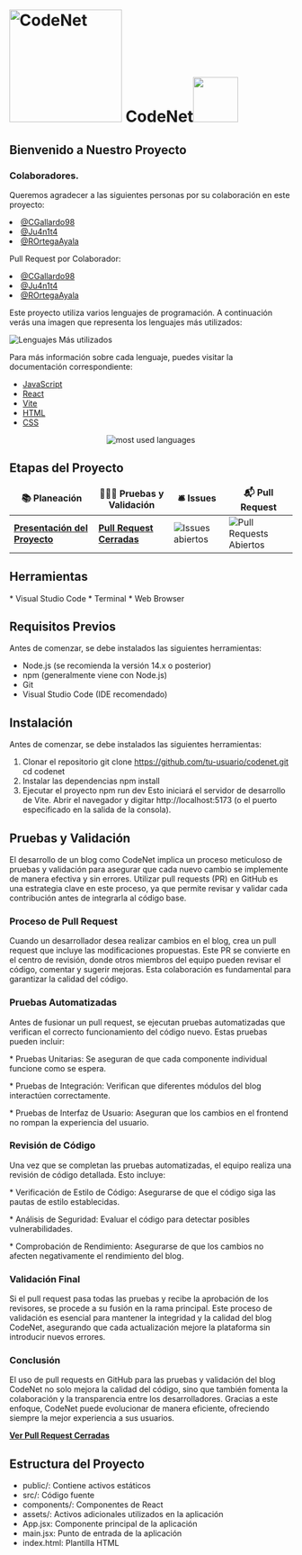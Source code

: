 <h1><a align="left"><a href='https://postimages.org/' target='_blank'><img src='https://i.postimg.cc/FzmxdmM8/CodeNet.png' border='0' alt='CodeNet' width ="200"/></a> </a>
<a align="center"> CodeNet</a><img src="https://media2.giphy.com/media/QssGEmpkyEOhBCb7e1/giphy.gif?cid=ecf05e47a0n3gi1bfqntqmob8g9aid1oyj2wr3ds3mg700bl&rid=giphy.gif" width ="80"></h1>
<h2>Bienvenido a Nuestro Proyecto</h2>
  <h3><p>Colaboradores. </p></h3>
  <p>Queremos agradecer a las siguientes personas por su colaboración en este proyecto:  
  <li><a href="https://github.com/CGallardo98"> @CGallardo98</a></li> 
  <li><a href="https://github.com/ju4n1t4"> @Ju4n1t4</a></li>
  <li><a href="https://github.com/ROrtegaAyala"> @ROrtegaAyala</a></li> </p> 
  
  <p>Pull Request por Colaborador:  
  <li><a href="https://github.com/CGallardo98/CodeNet/pulls?q=is%3Apr+is%3Aclosed+author%3ACGallardo98"> @CGallardo98</a></li>
  <li><a href="https://github.com/CGallardo98/CodeNet/pulls?q=is%3Apr+is%3Aclosed+author%3Aju4n1t4"> @Ju4n1t4</a></li>
  <li><a href="https://github.com/CGallardo98/CodeNet/pulls?q=is%3Apr+is%3Aclosed+author%3AROrtegaAyala"> @ROrtegaAyala</a></li></p>

<p>Este proyecto utiliza varios lenguajes de programación. A continuación verás una imagen que representa los lenguajes más utilizados:</p>
<img src="https://img.shields.io/badge/Top%20Languages-JavaScript%20%7C%20React%20%7C%20Vite%20%7C%20HTML%20%7C%20CSS-brightgreen" alt="Lenguajes Más utilizados" />
<p>Para más información sobre cada lenguaje, puedes visitar la documentación correspondiente:</p>
<ul>
    <li><a href="https://developer.mozilla.org/en-US/docs/Web/JavaScript">JavaScript</a></li>
    <li><a href="https://es.react.dev/">React</a></li>
    <li><a href="https://vitejs.dev/guide/">Vite</a></li>
    <li><a href="https://developer.mozilla.org/en-US/docs/Web/HTML">HTML</a></li>
    <li><a href="https://developer.mozilla.org/en-US/docs/Web/CSS">CSS</a></li>
</ul>
<p align="center"><img alt="most used languages" src="https://github-readme-stats.vercel.app/api/top-langs/?username=ju4n1t4&count_private=true&theme=algolia&bg_color=0,000000,130F40&layout=compact&border_radius=8&langs_count=8&hide_border=true"/>
</p>

<p></p>
<h2>Etapas del Proyecto</h2>
<table>
  <thead align="center">
    <tr border: none;>
      <td><b>📚 Planeación</b></td>
      <td><b>👩🏼‍💻 Pruebas y Validación</b></td>
      <td><b>🛎 Issues</b></td>
      <td><b>📬 Pull Request</b></td>
    </tr>
  </thead>
  <tbody>
    <tr>
      <td><a href="https://github.com/CGallardo98/CodeNet/blob/main/Proyecto.pdf"><b>Presentación del Proyecto</b></a></td> 
      <td><a href="https://github.com/CGallardo98/CodeNet/pulls?q=is%3Apr+is%3Aclosed"><b>Pull Request Cerradas</b></a></td>
      <td><img src="https://img.shields.io/github/issues/CGallardo98/CodeNet" alt="Issues abiertos" /></td>
      <td><img src="https://img.shields.io/github/issues-pr/CGallardo98/CodeNet" alt="Pull Requests Abiertos" /></td>
  </tbody>
</table>
<p></p>

<h2>Herramientas</h2>
* Visual Studio Code
* Terminal
* Web Browser

<h2>Requisitos Previos</h2>
<p>Antes de comenzar, se debe instalados las siguientes herramientas:</p>

* Node.js (se recomienda la versión 14.x o posterior)
* npm (generalmente viene con Node.js)
* Git
* Visual Studio Code (IDE recomendado)

<h2>Instalación</h2>
<p>Antes de comenzar, se debe instalados las siguientes herramientas:</p>

1. Clonar el repositorio
   git clone https://github.com/tu-usuario/codenet.git
   cd codenet
2. Instalar las dependencias
   npm install
3. Ejecutar el proyecto
  npm run dev
  Esto iniciará el servidor de desarrollo de Vite. Abrir el navegador y digitar http://localhost:5173 (o el puerto especificado en la salida de la consola).

<h2>Pruebas y Validación</h2>
El desarrollo de un blog como CodeNet implica un proceso meticuloso de pruebas y validación para asegurar que cada nuevo cambio se implemente de manera efectiva y sin errores. Utilizar pull requests (PR) en GitHub es una estrategia clave en este proceso, ya que permite revisar y validar cada contribución antes de integrarla al código base.

<h3>Proceso de Pull Request</h3>
Cuando un desarrollador desea realizar cambios en el blog, crea un pull request que incluye las modificaciones propuestas. Este PR se convierte en el centro de revisión, donde otros miembros del equipo pueden revisar el código, comentar y sugerir mejoras. Esta colaboración es fundamental para garantizar la calidad del código.

<h3>Pruebas Automatizadas</h3>
<p>Antes de fusionar un pull request, se ejecutan pruebas automatizadas que verifican el correcto funcionamiento del código nuevo. Estas pruebas pueden incluir:</p>
<p>* Pruebas Unitarias: Se aseguran de que cada componente individual funcione como se espera.</p>
<p>* Pruebas de Integración: Verifican que diferentes módulos del blog interactúen correctamente.</p>
<p>* Pruebas de Interfaz de Usuario: Aseguran que los cambios en el frontend no rompan la experiencia del usuario.</p>

<h3>Revisión de Código</h3>
Una vez que se completan las pruebas automatizadas, el equipo realiza una revisión de código detallada. Esto incluye:
<p>* Verificación de Estilo de Código: Asegurarse de que el código siga las pautas de estilo establecidas.</p>
<p>* Análisis de Seguridad: Evaluar el código para detectar posibles vulnerabilidades.</p>
<p>* Comprobación de Rendimiento: Asegurarse de que los cambios no afecten negativamente el rendimiento del blog.</p>

<h3>Validación Final</h3>
Si el pull request pasa todas las pruebas y recibe la aprobación de los revisores, se procede a su fusión en la rama principal. Este proceso de validación es esencial para mantener la integridad y la calidad del blog CodeNet, asegurando que cada actualización mejore la plataforma sin introducir nuevos errores.

<h3>Conclusión</h3>
<p>El uso de pull requests en GitHub para las pruebas y validación del blog CodeNet no solo mejora la calidad del código, sino que también fomenta la colaboración y la transparencia entre los desarrolladores. Gracias a este enfoque, CodeNet puede evolucionar de manera eficiente, ofreciendo siempre la mejor experiencia a sus usuarios.</p>

<p><a href="https://github.com/CGallardo98/CodeNet/pulls?q=is%3Apr+is%3Aclosed"><b>Ver Pull Request Cerradas</b></a></p>

<h2>Estructura del Proyecto</h2>

* public/: Contiene activos estáticos
* src/: Código fuente
* components/: Componentes de React
* assets/: Activos adicionales utilizados en la aplicación
* App.jsx: Componente principal de la aplicación
* main.jsx: Punto de entrada de la aplicación
* index.html: Plantilla HTML

